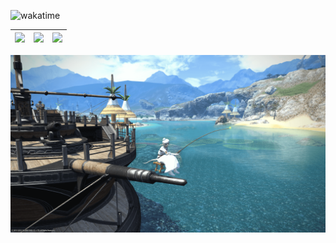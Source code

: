 ![wakatime](https://wakatime.com/badge/user/5aec842b-fd90-481f-9cc8-8dc395a269a3.svg)

| <img src="https://wakatime.com/share/@everpcpc/c858ab23-ea10-4c04-91eb-f5a7cd76209a.svg" width="400"> | <img src="https://wakatime.com/share/@everpcpc/fa90d20e-7306-4aa8-bf39-5af4cf4c358a.svg" width="400"> | <img src="https://wakatime.com/share/@everpcpc/79a520e2-5e69-45b1-83fb-b27ac8bb9043.svg" width="400"> |
|---|---|---|

![fishing](https://github.com/everpcpc/everpcpc/blob/master/fishing.png)
